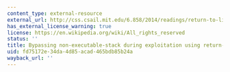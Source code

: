 ```yaml
---
content_type: external-resource
external_url: http://css.csail.mit.edu/6.858/2014/readings/return-to-libc.pdf
has_external_license_warning: true
license: https://en.wikipedia.org/wiki/All_rights_reserved
status: ''
title: Bypassing non-executable-stack during exploitation using return-to-libc (PDF)
uid: fd75172e-34da-4d85-acad-465bdb85b24a
wayback_url: ''
---
```

